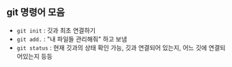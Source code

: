 ## git 명령어 모음

* `git init` : 깃과 최초 연결하기
* `git add.` : "내 파일들 관리해줘" 하고 보냄
* `git status` : 현재 깃과의 상태 확인 가능, 깃과 연결되어 있는지, 어느 깃에 연결되어있는지 등등 